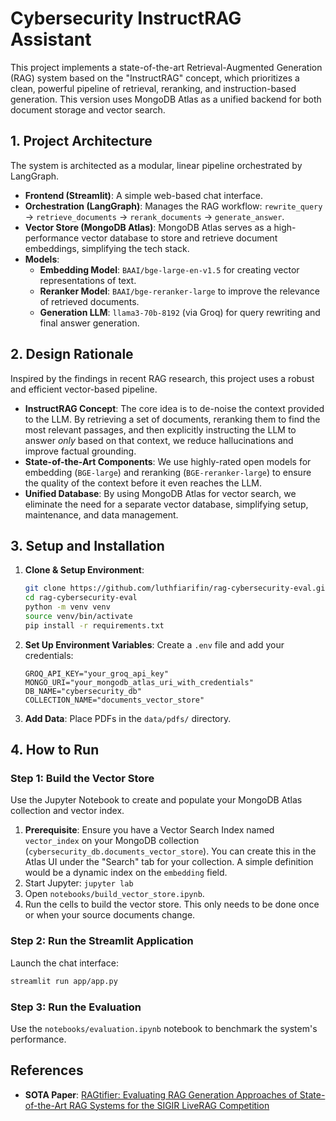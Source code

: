 # Cybersecurity InstructRAG Assistant

This project implements a state-of-the-art Retrieval-Augmented Generation (RAG) system based on the "InstructRAG" concept, which prioritizes a clean, powerful pipeline of retrieval, reranking, and instruction-based generation. This version uses MongoDB Atlas as a unified backend for both document storage and vector search.

## 1. Project Architecture

The system is architected as a modular, linear pipeline orchestrated by LangGraph.

-   **Frontend (Streamlit)**: A simple web-based chat interface.
-   **Orchestration (LangGraph)**: Manages the RAG workflow: `rewrite_query` -> `retrieve_documents` -> `rerank_documents` -> `generate_answer`.
-   **Vector Store (MongoDB Atlas)**: MongoDB Atlas serves as a high-performance vector database to store and retrieve document embeddings, simplifying the tech stack.
-   **Models**:
    -   **Embedding Model**: `BAAI/bge-large-en-v1.5` for creating vector representations of text.
    -   **Reranker Model**: `BAAI/bge-reranker-large` to improve the relevance of retrieved documents.
    -   **Generation LLM**: `llama3-70b-8192` (via Groq) for query rewriting and final answer generation.

## 2. Design Rationale

Inspired by the findings in recent RAG research, this project uses a robust and efficient vector-based pipeline.

-   **InstructRAG Concept**: The core idea is to de-noise the context provided to the LLM. By retrieving a set of documents, reranking them to find the most relevant passages, and then explicitly instructing the LLM to answer *only* based on that context, we reduce hallucinations and improve factual grounding.
-   **State-of-the-Art Components**: We use highly-rated open models for embedding (`BGE-large`) and reranking (`BGE-reranker-large`) to ensure the quality of the context before it even reaches the LLM.
-   **Unified Database**: By using MongoDB Atlas for vector search, we eliminate the need for a separate vector database, simplifying setup, maintenance, and data management.

## 3. Setup and Installation

1.  **Clone & Setup Environment**:
    ```bash
    git clone https://github.com/luthfiarifin/rag-cybersecurity-eval.git
    cd rag-cybersecurity-eval
    python -m venv venv
    source venv/bin/activate
    pip install -r requirements.txt
    ```

2.  **Set Up Environment Variables**:
    Create a `.env` file and add your credentials:
    ```
    GROQ_API_KEY="your_groq_api_key"
    MONGO_URI="your_mongodb_atlas_uri_with_credentials"
    DB_NAME="cybersecurity_db"
    COLLECTION_NAME="documents_vector_store"
    ```

3.  **Add Data**: Place PDFs in the `data/pdfs/` directory.

## 4. How to Run

### Step 1: Build the Vector Store

Use the Jupyter Notebook to create and populate your MongoDB Atlas collection and vector index.

1.  **Prerequisite**: Ensure you have a Vector Search Index named `vector_index` on your MongoDB collection (`cybersecurity_db.documents_vector_store`). You can create this in the Atlas UI under the "Search" tab for your collection. A simple definition would be a dynamic index on the `embedding` field.
2.  Start Jupyter: `jupyter lab`
3.  Open `notebooks/build_vector_store.ipynb`.
4.  Run the cells to build the vector store. This only needs to be done once or when your source documents change.

### Step 2: Run the Streamlit Application

Launch the chat interface:
```bash
streamlit run app/app.py
```

### Step 3: Run the Evaluation

Use the `notebooks/evaluation.ipynb` notebook to benchmark the system's performance.

## References

- **SOTA Paper**: [RAGtifier: Evaluating RAG Generation Approaches of State-of-the-Art RAG Systems for the SIGIR LiveRAG Competition](https://www.arxiv.org/pdf/2506.14412)
